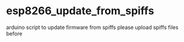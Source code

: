 # esp8266_update_from_spiffs
arduino script to update firmware from spiffs
please upload spiffs files before
